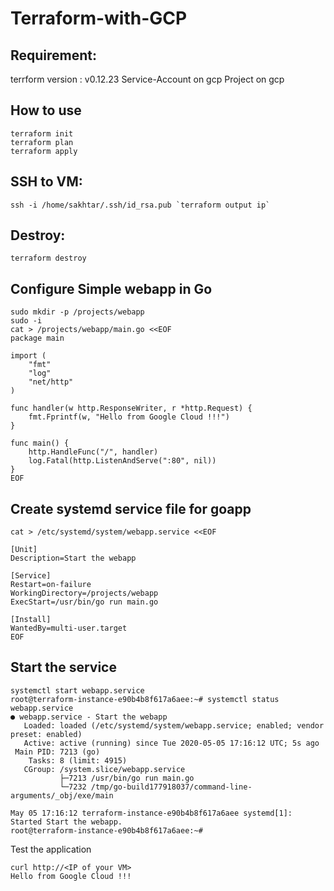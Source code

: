 Terraform-with-GCP
=================

Requirement:
------------ 

terrform version : v0.12.23
Service-Account on gcp
Project on gcp

How to use
----------
```
terraform init
terraform plan
terraform apply
```
SSH to VM:
----------
```
ssh -i /home/sakhtar/.ssh/id_rsa.pub `terraform output ip`
```
Destroy:
--------
```
terraform destroy
```
Configure Simple webapp in Go
-----------------------------
```
sudo mkdir -p /projects/webapp
sudo -i
cat > /projects/webapp/main.go <<EOF
package main

import (
    "fmt"
    "log"
    "net/http"
)

func handler(w http.ResponseWriter, r *http.Request) {
    fmt.Fprintf(w, "Hello from Google Cloud !!!")
}

func main() {
    http.HandleFunc("/", handler)
    log.Fatal(http.ListenAndServe(":80", nil))
}
EOF
```
Create systemd service file for goapp
-------------------------------------

```
cat > /etc/systemd/system/webapp.service <<EOF

[Unit]
Description=Start the webapp

[Service]
Restart=on-failure
WorkingDirectory=/projects/webapp
ExecStart=/usr/bin/go run main.go

[Install]
WantedBy=multi-user.target
EOF
```
Start the service
-----------------
```
systemctl start webapp.service
root@terraform-instance-e90b4b8f617a6aee:~# systemctl status webapp.service
● webapp.service - Start the webapp
   Loaded: loaded (/etc/systemd/system/webapp.service; enabled; vendor preset: enabled)
   Active: active (running) since Tue 2020-05-05 17:16:12 UTC; 5s ago
 Main PID: 7213 (go)
    Tasks: 8 (limit: 4915)
   CGroup: /system.slice/webapp.service
           ├─7213 /usr/bin/go run main.go
           └─7232 /tmp/go-build177918037/command-line-arguments/_obj/exe/main

May 05 17:16:12 terraform-instance-e90b4b8f617a6aee systemd[1]: Started Start the webapp.
root@terraform-instance-e90b4b8f617a6aee:~#
```
Test the application
```
curl http://<IP of your VM>
Hello from Google Cloud !!!
```
